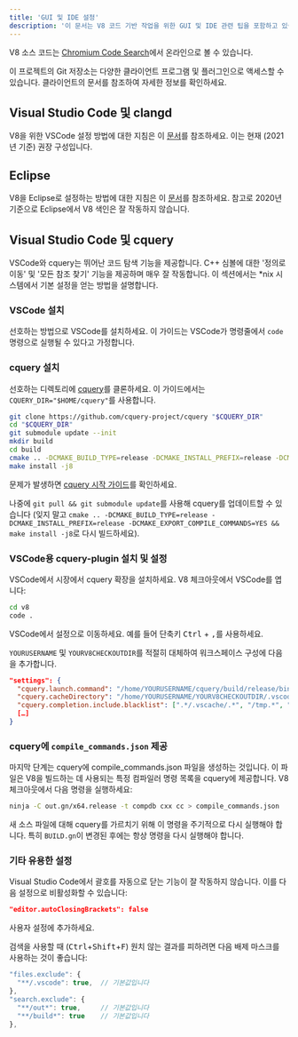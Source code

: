 ```yaml
---
title: 'GUI 및 IDE 설정'
description: '이 문서는 V8 코드 기반 작업을 위한 GUI 및 IDE 관련 팁을 포함하고 있습니다.'
---
```

V8 소스 코드는 [Chromium Code Search](https://cs.chromium.org/chromium/src/v8/)에서 온라인으로 볼 수 있습니다.

이 프로젝트의 Git 저장소는 다양한 클라이언트 프로그램 및 플러그인으로 액세스할 수 있습니다. 클라이언트의 문서를 참조하여 자세한 정보를 확인하세요.

## Visual Studio Code 및 clangd

V8을 위한 VSCode 설정 방법에 대한 지침은 이 [문서](https://docs.google.com/document/d/1BpdCFecUGuJU5wN6xFkHQJEykyVSlGN8B9o3Kz2Oes8/)를 참조하세요. 이는 현재 (2021년 기준) 권장 구성입니다.

## Eclipse

V8을 Eclipse로 설정하는 방법에 대한 지침은 이 [문서](https://docs.google.com/document/d/1q3JkYNJhib3ni9QvNKIY_uarVxeVDiDi6teE5MbVIGQ/)를 참조하세요. 참고로 2020년 기준으로 Eclipse에서 V8 색인은 잘 작동하지 않습니다.

## Visual Studio Code 및 cquery

VSCode와 cquery는 뛰어난 코드 탐색 기능을 제공합니다. C++ 심볼에 대한 '정의로 이동' 및 '모든 참조 찾기' 기능을 제공하며 매우 잘 작동합니다. 이 섹션에서는 *nix 시스템에서 기본 설정을 얻는 방법을 설명합니다.

### VSCode 설치

선호하는 방법으로 VSCode를 설치하세요. 이 가이드는 VSCode가 명령줄에서 `code` 명령으로 실행될 수 있다고 가정합니다.

### cquery 설치

선호하는 디렉토리에 [cquery](https://github.com/cquery-project/cquery)를 클론하세요. 이 가이드에서는 `CQUERY_DIR="$HOME/cquery"`를 사용합니다.

```bash
git clone https://github.com/cquery-project/cquery "$CQUERY_DIR"
cd "$CQUERY_DIR"
git submodule update --init
mkdir build
cd build
cmake .. -DCMAKE_BUILD_TYPE=release -DCMAKE_INSTALL_PREFIX=release -DCMAKE_EXPORT_COMPILE_COMMANDS=YES
make install -j8
```

문제가 발생하면 [cquery 시작 가이드](https://github.com/cquery-project/cquery/wiki)를 확인하세요.

나중에 `git pull && git submodule update`를 사용해 cquery를 업데이트할 수 있습니다 (잊지 말고 `cmake .. -DCMAKE_BUILD_TYPE=release -DCMAKE_INSTALL_PREFIX=release -DCMAKE_EXPORT_COMPILE_COMMANDS=YES && make install -j8`로 다시 빌드하세요).

### VSCode용 cquery-plugin 설치 및 설정

VSCode에서 시장에서 cquery 확장을 설치하세요. V8 체크아웃에서 VSCode를 엽니다:

```bash
cd v8
code .
```

VSCode에서 설정으로 이동하세요. 예를 들어 단축키 <kbd>Ctrl</kbd> + <kbd>,</kbd>를 사용하세요.

`YOURUSERNAME` 및 `YOURV8CHECKOUTDIR`를 적절히 대체하여 워크스페이스 구성에 다음을 추가합니다.

```json
"settings": {
  "cquery.launch.command": "/home/YOURUSERNAME/cquery/build/release/bin/cquery",
  "cquery.cacheDirectory": "/home/YOURUSERNAME/YOURV8CHECKOUTDIR/.vscode/cquery_cached_index/",
  "cquery.completion.include.blacklist": [".*/.vscache/.*", "/tmp.*", "build/.*"],
  […]
}
```

### cquery에 `compile_commands.json` 제공

마지막 단계는 cquery에 compile_commands.json 파일을 생성하는 것입니다. 이 파일은 V8을 빌드하는 데 사용되는 특정 컴파일러 명령 목록을 cquery에 제공합니다. V8 체크아웃에서 다음 명령을 실행하세요:

```bash
ninja -C out.gn/x64.release -t compdb cxx cc > compile_commands.json
```

새 소스 파일에 대해 cquery를 가르치기 위해 이 명령을 주기적으로 다시 실행해야 합니다. 특히 `BUILD.gn`이 변경된 후에는 항상 명령을 다시 실행해야 합니다.

### 기타 유용한 설정

Visual Studio Code에서 괄호를 자동으로 닫는 기능이 잘 작동하지 않습니다. 이를 다음 설정으로 비활성화할 수 있습니다:

```json
"editor.autoClosingBrackets": false
```

사용자 설정에 추가하세요.

검색을 사용할 때 (<kbd>Ctrl</kbd>+<kbd>Shift</kbd>+<kbd>F</kbd>) 원치 않는 결과를 피하려면 다음 배제 마스크를 사용하는 것이 좋습니다:

```js
"files.exclude": {
  "**/.vscode": true,  // 기본값입니다
},
"search.exclude": {
  "**/out*": true,     // 기본값입니다
  "**/build*": true    // 기본값입니다
},
```
